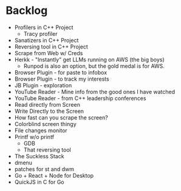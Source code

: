 # Backlog

- Profilers in C++ Project
  - Tracy profiler
- Sanatizers in C++ Project
- Reversing tool in C++ Project
- Scrape from Web w/ Creds
- Herkk - "Instantly" get LLMs running on AWS (the big boys)
  - Runpod is also an option, but the gold medal is for AWS.
- Browser Plugin - for paste to infobox
- Browser Plugin - to track my interests
- JB Plugin - exploration
- YouTube Reader - Mine info from the good ones I have watched
- YouTube Reader - from C++ leadership conferences
- Read directly from Screen
- Write Directly to the Screen
- How fast can you scrape the screen?
- Colorblind screen thingy
- File changes monitor
- Printf w/o printf
  - GDB
  - That reversing tool
- The Suckless Stack
- dmenu
- patches for st and dwm
- Go + React + Node for Desktop
- QuickJS in C for Go


